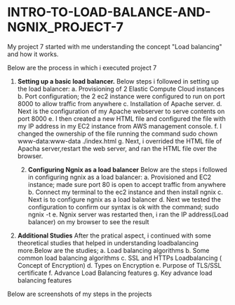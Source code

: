 # INTRO-TO-LOAD-BALANCE-AND-NGNIX_PROJECT-7

My project 7 started with me understanding the concept "Load balancing" and how it works.

Below are the process in which i executed project 7

1. **Setting up a basic load balancer.** Below steps i followed in setting up the load balancer:
     a. Provisioning of 2 Elastic Compute Cloud instances
     b. Port configuration; the 2 ec2 instance were configured to run on port 8000 to allow traffic from anywhere
     c. Installation of Apache server.
     d. Next is the configuration of my Apache webserver to serve contents on port 8000
     e. I then created a new HTML file and configured the file with my IP address in my EC2 instance from AWS management console.
     f. I changed the ownership of the file running the command sudo chown www-data:www-data ./index.html
     g. Next, i overrided the HTML file of Apacha server,restart the web server, and ran the HTML file over the browser.

   2. **Configuring Ngnix as a load balancer** Below are the steps i followed in configuring ngnix as a load balancer:
     a. Provisioned and EC2 instance; made sure port 80 is open to accept traffic from anywhere
     b. Connect my terminal to the ec2 instance and then install ngnix
     c. Next is to configure ngnix as a load balancer
     d. Next we tested the configuration to confirm our syntax is ok with the command; sudo ngnix -t
     e. Ngnix server was restarted then, i ran the IP address(Load balancer) on my browser to see the result

3. **Additional Studies**
After the pratical aspect, i continued with some theoretical studies that helped in understanding loadbalancing more.Below are the studies;
    a. Load balancing algorithms
    b. Some common load balancing algorithms
    c. SSL and HTTPs Loadbalancing ( Concept of Encryption)
    d. Types on Encryption
    e. Purpose of TLS/SSL certificate
    f. Advance Load Balancing features
    g. Key advance load balancing features

Below are screenshots of my steps in the projects

